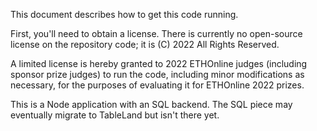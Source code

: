 This document describes how to get this code running.

First, you'll need to obtain a license.  There is currently no open-source license on the repository code; 
it is (C) 2022 All Rights Reserved.

A limited license is hereby granted to 2022 ETHOnline judges (including sponsor prize judges) to run the code, 
including minor modifications as necessary, for the purposes of evaluating it for ETHOnline 2022 prizes. 

This is a Node application with an SQL backend.  The SQL piece may eventually migrate to TableLand but isn't there yet.
